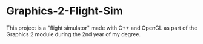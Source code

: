 # Graphics-2-Flight-Sim
This project is a "flight simulator" made with C++ and OpenGL as part of the Graphics 2 module during the 2nd year of my degree.
